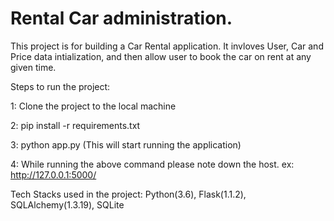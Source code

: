 
# Rental Car administration.

   This project is for building a Car Rental application. It invloves User, Car and Price data intialization, and then allow user to book the car on rent at any given time.

Steps to run the project:

1: Clone the project to the local machine

2: pip install -r requirements.txt

3: python app.py (This will start running the application)

4: While running the above command please note down the host. ex: http://127.0.0.1:5000/

  Tech Stacks used in the project:
    Python(3.6), Flask(1.1.2), SQLAlchemy(1.3.19), SQLite

